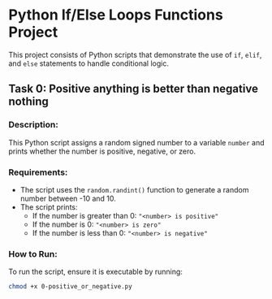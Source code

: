 # Python If/Else Loops Functions Project

This project consists of Python scripts that demonstrate the use of `if`, `elif`, and `else` statements to handle conditional logic.

## Task 0: Positive anything is better than negative nothing

### Description:
This Python script assigns a random signed number to a variable `number` and prints whether the number is positive, negative, or zero.

### Requirements:
- The script uses the `random.randint()` function to generate a random number between -10 and 10.
- The script prints:
  - If the number is greater than 0: `"<number> is positive"`
  - If the number is 0: `"<number> is zero"`
  - If the number is less than 0: `"<number> is negative"`

### How to Run:
To run the script, ensure it is executable by running:
```bash
chmod +x 0-positive_or_negative.py

